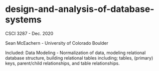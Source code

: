 # design-and-analysis-of-database-systems
CSCI 3287 - Dec. 2020

Sean McEachern - University of Colorado Boulder

Included: 
Data Modeling - Normalization of data, modeling relational database structure, building relational tables including; tables, (primary) keys, parent/child relationships, and table relationships.
